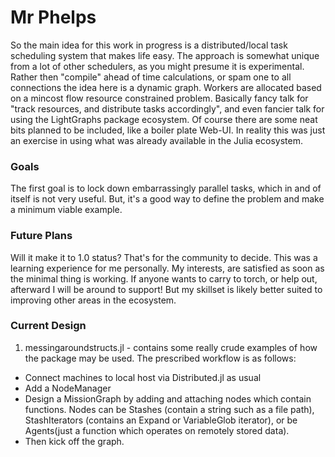 # Mr Phelps
So the main idea for this work in progress is a distributed/local task scheduling
system that makes life easy. The approach is somewhat unique from a lot of other schedulers, as you might presume it is experimental. Rather then "compile" ahead of time calculations, or spam one to all connections the idea here is a dynamic graph. Workers are allocated based on a mincost flow resource constrained problem. Basically fancy talk for "track resources, and distribute tasks accordingly", and even fancier talk for using the LightGraphs package ecosystem. Of course there are some neat bits planned to be included, like a boiler plate Web-UI. In reality this was just an exercise in using what was already available in the Julia ecosystem.

### Goals
The first goal is to lock down embarrassingly parallel tasks, which in and of
itself is not very useful. But, it's a good way to define the problem and make a
minimum viable example.

### Future Plans
Will it make it to 1.0 status? That's for the community to decide. This was a learning experience for me personally. My interests, are satisfied as soon as the minimal thing is working. If anyone wants to carry to torch, or help out, afterward I will be around to support! But my skillset is likely better suited to improving other areas in the ecosystem.


### Current Design

1. messingaroundstructs.jl - contains some really crude examples of how the package may be used. The prescribed workflow is as follows:
- Connect machines to local host via Distributed.jl as usual
- Add a NodeManager
- Design a MissionGraph by adding and attaching nodes which contain functions. Nodes can be Stashes (contain a string such as a file path), StashIterators (contains an Expand or VariableGlob iterator), or be Agents(just a function which operates on remotely stored data).
- Then kick off the graph.
